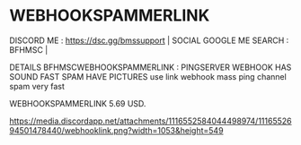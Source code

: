 # WEBHOOKSPAMMERLINK
DISCORD ME : https://dsc.gg/bmssupport | SOCIAL GOOGLE ME SEARCH : BFHMSC |


DETAILS BFHMSCWEBHOOKSPAMMERLINK : PINGSERVER WEBHOOK HAS SOUND FAST SPAM HAVE PICTURES use link webhook mass ping channel spam very fast


WEBHOOKSPAMMERLINK  5.69 USD.



https://media.discordapp.net/attachments/1116552584044498974/1116552694501478440/webhooklink.png?width=1053&height=549
